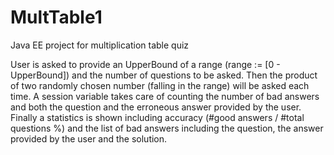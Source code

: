 MultTable1
==========

Java EE project for multiplication table quiz

User is asked to provide an UpperBound of a range (range := [0 - UpperBound]) and the number of questions to be asked. Then the product of two randomly chosen number (falling in the range) will be asked each time. A session variable takes care of counting the number of bad answers and both the question and the erroneous answer provided by the user. Finally a statistics is shown including accuracy (#good answers / #total questions %) and the list of bad answers including the question, the answer provided by the user and the solution.
